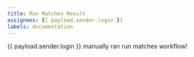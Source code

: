 ```yaml
---
title: Run Matches Result
assignees: {{ payload.sender.login }}
labels: documentation
---
```

{{ payload.sender.login }} manually ran run matches workflow!
